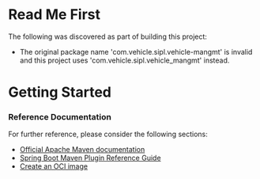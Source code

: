 # Read Me First
The following was discovered as part of building this project:

* The original package name 'com.vehicle.sipl.vehicle-mangmt' is invalid and this project uses 'com.vehicle.sipl.vehicle_mangmt' instead.

# Getting Started

### Reference Documentation
For further reference, please consider the following sections:

* [Official Apache Maven documentation](https://maven.apache.org/guides/index.html)
* [Spring Boot Maven Plugin Reference Guide](https://docs.spring.io/spring-boot/docs/3.2.6/maven-plugin/reference/html/)
* [Create an OCI image](https://docs.spring.io/spring-boot/docs/3.2.6/maven-plugin/reference/html/#build-image)

